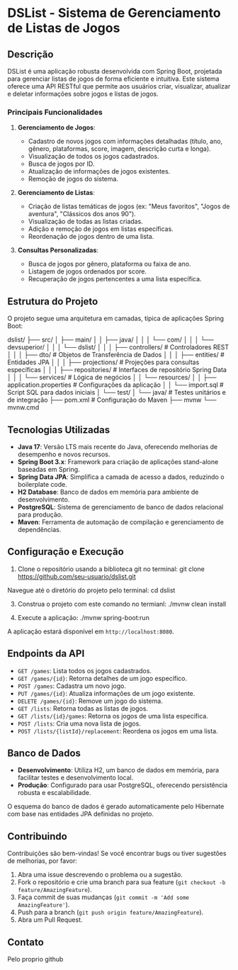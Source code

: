 # DSList - Sistema de Gerenciamento de Listas de Jogos

## Descrição

DSList é uma aplicação robusta desenvolvida com Spring Boot, projetada para gerenciar listas de jogos de forma eficiente e intuitiva. Este sistema oferece uma API RESTful que permite aos usuários criar, visualizar, atualizar e deletar informações sobre jogos e listas de jogos.

### Principais Funcionalidades

1. **Gerenciamento de Jogos**: 
   - Cadastro de novos jogos com informações detalhadas (título, ano, gênero, plataformas, score, imagem, descrição curta e longa).
   - Visualização de todos os jogos cadastrados.
   - Busca de jogos por ID.
   - Atualização de informações de jogos existentes.
   - Remoção de jogos do sistema.

2. **Gerenciamento de Listas**:
   - Criação de listas temáticas de jogos (ex: "Meus favoritos", "Jogos de aventura", "Clássicos dos anos 90").
   - Visualização de todas as listas criadas.
   - Adição e remoção de jogos em listas específicas.
   - Reordenação de jogos dentro de uma lista.

3. **Consultas Personalizadas**:
   - Busca de jogos por gênero, plataforma ou faixa de ano.
   - Listagem de jogos ordenados por score.
   - Recuperação de jogos pertencentes a uma lista específica.

## Estrutura do Projeto

O projeto segue uma arquitetura em camadas, típica de aplicações Spring Boot:

dslist/
├── src/
│   ├── main/
│   │   ├── java/
│   │   │   └── com/
│   │   │       └── devsuperior/
│   │   │           └── dslist/
│   │   │               ├── controllers/    # Controladores REST
│   │   │               ├── dto/            # Objetos de Transferência de Dados
│   │   │               ├── entities/       # Entidades JPA
│   │   │               ├── projections/    # Projeções para consultas específicas
│   │   │               ├── repositories/   # Interfaces de repositório Spring Data
│   │   │               └── services/       # Lógica de negócios
│   │   └── resources/
│   │       ├── application.properties      # Configurações da aplicação
│   │       └── import.sql                  # Script SQL para dados iniciais
│   └── test/
│       └── java/                           # Testes unitários e de integração
├── pom.xml                                 # Configuração do Maven
├── mvnw
└── mvnw.cmd

## Tecnologias Utilizadas

- **Java 17**: Versão LTS mais recente do Java, oferecendo melhorias de desempenho e novos recursos.
- **Spring Boot 3.x**: Framework para criação de aplicações stand-alone baseadas em Spring.
- **Spring Data JPA**: Simplifica a camada de acesso a dados, reduzindo o boilerplate code.
- **H2 Database**: Banco de dados em memória para ambiente de desenvolvimento.
- **PostgreSQL**: Sistema de gerenciamento de banco de dados relacional para produção.
- **Maven**: Ferramenta de automação de compilação e gerenciamento de dependências.

## Configuração e Execução

1. Clone o repositório usando a biblioteca git no terminal:
git clone https://github.com/seu-usuario/dslist.git

 Navegue até o diretório do projeto pelo terminal:
   cd dslist

3. Construa o projeto com este comando no termianl:
   ./mvnw clean install

4. Execute a aplicação:
   ./mvnw spring-boot:run

A aplicação estará disponível em `http://localhost:8080`.

## Endpoints da API

- `GET /games`: Lista todos os jogos cadastrados.
- `GET /games/{id}`: Retorna detalhes de um jogo específico.
- `POST /games`: Cadastra um novo jogo.
- `PUT /games/{id}`: Atualiza informações de um jogo existente.
- `DELETE /games/{id}`: Remove um jogo do sistema.
- `GET /lists`: Retorna todas as listas de jogos.
- `GET /lists/{id}/games`: Retorna os jogos de uma lista específica.
- `POST /lists`: Cria uma nova lista de jogos.
- `POST /lists/{listId}/replacement`: Reordena os jogos em uma lista.

## Banco de Dados

- **Desenvolvimento**: Utiliza H2, um banco de dados em memória, para facilitar testes e desenvolvimento local.
- **Produção**: Configurado para usar PostgreSQL, oferecendo persistência robusta e escalabilidade.

O esquema do banco de dados é gerado automaticamente pelo Hibernate com base nas entidades JPA definidas no projeto.

## Contribuindo

Contribuições são bem-vindas! Se você encontrar bugs ou tiver sugestões de melhorias, por favor:

1. Abra uma issue descrevendo o problema ou a sugestão.
2. Fork o repositório e crie uma branch para sua feature (`git checkout -b feature/AmazingFeature`).
3. Faça commit de suas mudanças (`git commit -m 'Add some AmazingFeature'`).
4. Push para a branch (`git push origin feature/AmazingFeature`).
5. Abra um Pull Request.

## Contato
Pelo proprio github
